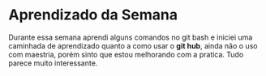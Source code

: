 ﻿# Aprendizado da Semana
Durante essa semana aprendi alguns comandos no git bash e iniciei uma caminhada de aprendizado quanto a como usar o **git hub**, ainda não o uso com maestria, porém sinto que estou melhorando com a pratica. Tudo parece muito interessante. 
